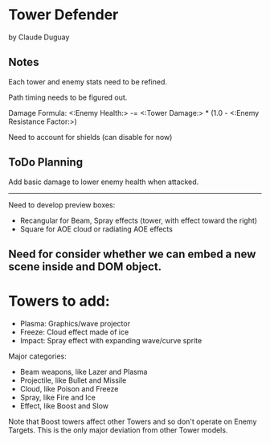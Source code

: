 # Tower Defender

by Claude Duguay

## Notes

Each tower and enemy stats need to be refined.

Path timing needs to be figured out.

Damage Formula: <:Enemy Health:> -= <:Tower Damage:> * (1.0 - <:Enemy Resistance Factor:>)
<!-- Shield Formula: <:Sheild Health:> -= <:Tower Damage:> * (1.0 - <:Enemy Resistance Factor:>) -->

Need to account for shields (can disable for now)

## ToDo Planning

Add basic damage to lower enemy health when attacked.

---
Need to develop preview boxes:

* Recangular for Beam, Spray effects (tower, with effect toward the right)
* Square for AOE cloud or radiating AOE effects

Need for consider whether we can embed a new scene inside and DOM object.
---

# Towers to add:

* Plasma: Graphics/wave projector
* Freeze: Cloud effect made of ice
* Impact: Spray effect with expanding wave/curve sprite

Major categories:

* Beam weapons, like Lazer and Plasma
* Projectile, like Bullet and Missile
* Cloud, like Poison and Freeze
* Spray, like Fire and Ice
* Effect, like Boost and Slow

Note that Boost towers affect other Towers and so don't operate on Enemy Targets.
This is the only major deviation from other Tower models.
